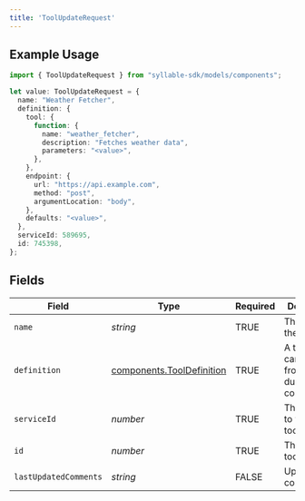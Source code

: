 ```yaml
---
title: 'ToolUpdateRequest'
---
```


## Example Usage

```typescript
import { ToolUpdateRequest } from "syllable-sdk/models/components";

let value: ToolUpdateRequest = {
  name: "Weather Fetcher",
  definition: {
    tool: {
      function: {
        name: "weather_fetcher",
        description: "Fetches weather data",
        parameters: "<value>",
      },
    },
    endpoint: {
      url: "https://api.example.com",
      method: "post",
      argumentLocation: "body",
    },
    defaults: "<value>",
  },
  serviceId: 589695,
  id: 745398,
};
```

## Fields

| Field                                                                  | Type                                                                   | Required                                                               | Description                                                            | Example                                                                |
| ---------------------------------------------------------------------- | ---------------------------------------------------------------------- | ---------------------------------------------------------------------- | ---------------------------------------------------------------------- | ---------------------------------------------------------------------- |
| `name`                                                                 | *string*                                                               | TRUE                                                     | The name of the tool                                                   | Weather Fetcher                                                        |
| `definition`                                                           | [components.ToolDefinition](/sdk-docs/models/components/tooldefinition) | TRUE                                                     | A tool that can be called from an LLM during the conversation.         |                                                                        |
| `serviceId`                                                            | *number*                                                               | TRUE                                                     | The service to which this tool belongs                                 |                                                                        |
| `id`                                                                   | *number*                                                               | TRUE                                                     | The ID of the tool                                                     |                                                                        |
| `lastUpdatedComments`                                                  | *string*                                                               | FALSE                                                     | Update comments                                                        |                                                                        |